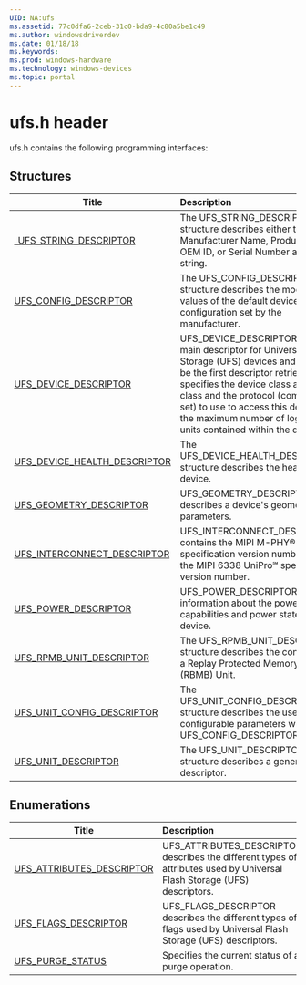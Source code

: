 ```yaml
---
UID: NA:ufs
ms.assetid: 77c0dfa6-2ceb-31c0-bda9-4c80a5be1c49
ms.author: windowsdriverdev
ms.date: 01/18/18
ms.keywords: 
ms.prod: windows-hardware
ms.technology: windows-devices
ms.topic: portal
---
```


# ufs.h header



ufs.h contains the following programming interfaces:







## Structures
| Title | Description |
| ---- |:---- |
| [_UFS_STRING_DESCRIPTOR](ns-ufs-_ufs_string_descriptor.md) | The UFS_STRING_DESCRIPTOR structure describes either the Manufacturer Name, Product Name, OEM ID, or Serial Number as a string. |
| [UFS_CONFIG_DESCRIPTOR](ns-ufs-ufs_config_descriptor.md) | The UFS_CONFIG_DESCRIPTOR structure describes the modifiable values of the default device configuration set by the manufacturer. |
| [UFS_DEVICE_DESCRIPTOR](ns-ufs-ufs_device_descriptor.md) | UFS_DEVICE_DESCRIPTOR is the main descriptor for Universal Flash Storage (UFS) devices and should be the first descriptor retrieved as it specifies the device class and sub-class and the protocol (command set) to use to access this device and the maximum number of logical units contained within the device. |
| [UFS_DEVICE_HEALTH_DESCRIPTOR](ns-ufs-ufs_device_health_descriptor.md) | The UFS_DEVICE_HEALTH_DESCRIPTOR structure describes the health of a device. |
| [UFS_GEOMETRY_DESCRIPTOR](ns-ufs-ufs_geometry_descriptor.md) | UFS_GEOMETRY_DESCRIPTOR describes a device's geometric parameters. |
| [UFS_INTERCONNECT_DESCRIPTOR](ns-ufs-ufs_interconnect_descriptor.md) | UFS_INTERCONNECT_DESCRIPTOR contains the MIPI M-PHY® specification version number and the MIPI 6338 UniPro℠ specification version number. |
| [UFS_POWER_DESCRIPTOR](ns-ufs-ufs_power_descriptor.md) | UFS_POWER_DESCRIPTOR contains information about the power capabilities and power states of the device. |
| [UFS_RPMB_UNIT_DESCRIPTOR](ns-ufs-ufs_rpmb_unit_descriptor.md) | The UFS_RPMB_UNIT_DESCRIPTOR structure describes the contents of a Replay Protected Memory Block (RBMB) Unit. |
| [UFS_UNIT_CONFIG_DESCRIPTOR](ns-ufs-ufs_unit_config_descriptor.md) | The UFS_UNIT_CONFIG_DESCRIPTOR structure describes the user configurable parameters within the UFS_CONFIG_DESCRIPTOR. |
| [UFS_UNIT_DESCRIPTOR](ns-ufs-ufs_unit_descriptor.md) | The UFS_UNIT_DESCRIPTOR structure describes a generic unit descriptor. |


## Enumerations
| Title | Description |
| ---- |:---- |
| [UFS_ATTRIBUTES_DESCRIPTOR](ne-ufs-ufs_attributes_descriptor.md) | UFS_ATTRIBUTES_DESCRIPTOR describes the different types of attributes used by Universal Flash Storage (UFS) descriptors. |
| [UFS_FLAGS_DESCRIPTOR](ne-ufs-ufs_flags_descriptor.md) | UFS_FLAGS_DESCRIPTOR describes the different types of flags used by Universal Flash Storage (UFS) descriptors. |
| [UFS_PURGE_STATUS](ne-ufs-ufs_purge_status.md) | Specifies the current status of a purge operation. |